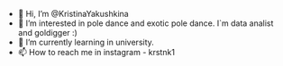 - 👋 Hi, I’m @KristinaYakushkina
- 👀 I’m interested in pole dance and exotic pole dance. I`m data analist and goldigger :)
- 🌱 I’m currently learning in university. 
- 📫 How to reach me in instagram - krstnk1

<!---
KristinaYakushkina/KristinaYakushkina is a ✨ special ✨ repository because its `README.md` (this file) appears on your GitHub profile.
You can click the Preview link to take a look at your changes.
--->
